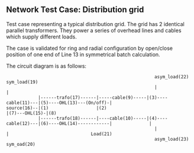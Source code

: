 <!--
SPDX-FileCopyrightText: Contributors to the Power Grid Model project <powergridmodel@lfenergy.org>

SPDX-License-Identifier: MPL-2.0
-->

## Network Test Case: Distribution grid

Test case representing a typical distribution grid. 
The grid has 2 identical parallel transformers. 
They power a series of overhead lines and cables which supply different loads.

The case is validated for ring and radial configuration by open/close position of 
one end of Line 13 in symmetrical batch calculation.

The circuit diagram is as follows:
```
                                                        asym_load(22)            sym_load(19)
                                                        |                   |
            |------trafo(17)------|-----cable(9)-----|(3)----cable(11)---|(5)----OHL(13)---(On/off)-|
source(16)--|(1)                  |(2)                                                              |(7)---OHL(15)-|(8)
            |------trafo(18)------|----cable(10)-----|(4)----cable(12)---|(6)----OHL(14)------------|              |
                                                        |                   |                               Load(21)
                                                        asym_load(23)            sym_oad(20)
```